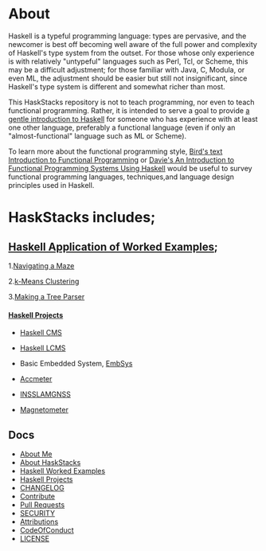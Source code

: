 # About
Haskell is a typeful programming language: types are pervasive, and the newcomer is best off becoming well aware of the full power and complexity of Haskell's type system from the outset. For those whose only experience is with relatively "untypeful" languages such as Perl, Tcl, or Scheme, this may be a difficult adjustment; for those familiar with Java, C, Modula, or even ML, the adjustment should be easier but still not insignificant, since Haskell's type system is different and somewhat richer than most. 

This HaskStacks repository is not to teach programming, nor even to teach functional programming. Rather, it is intended to serve a goal to provide [a gentle introduction to Haskell](#) for someone who has experience with at least one other language, preferably a functional language (even if only an "almost-functional" language such as ML or Scheme). 

To learn more about the functional programming style, [Bird's text Introduction to Functional Programming](https://www.haskell.org/tutorial/haskell-tutorial.html#$bird98) or [Davie's An Introduction to Functional Programming Systems Using Haskell](https://www.haskell.org/tutorial/haskell-tutorial.html#$davie92) would be useful to survey functional programming languages, techniques,and language design principles used in Haskell.


# HaskStacks includes;

## [Haskell Application of Worked Examples](https://github.com/josephkb87/HaskStacks/tree/main/HaskellWorkedExamples);

1.[Navigating a Maze](#)

2.[k-Means Clustering](#)

3.[Making a Tree Parser](#)
   
#### [Haskell Projects](https://github.com/josephkb87/HaskStacks/tree/main/Projects)

* [Haskell CMS](https://github.com/josephkb87/HaskStacks/tree/main/Projects/HaskellCMS)

* [Haskell LCMS](https://github.com/josephkb87/HaskStacks/tree/main/Projects/Haskell-LCMS)

* Basic Embedded System, [EmbSys](https://github.com/josephkb87/HaskStacks/tree/main/Projects/EmbSys)
  
* [Accmeter](https://github.com/josephkb87/HaskStacks/tree/main/Projects/Accmeter)
  
* [INSSLAMGNSS](https://github.com/josephkb87/HaskStacks/tree/main/Projects/INSSLAMGNSS)

* [Magnetometer](https://github.com/josephkb87/HaskStacks/tree/main/Projects/Magnetometer)
  
## Docs
* [About Me](https://github.com/josephkb87)
* [About HaskStacks](../docs/README.md)
* [Haskell Worked Examples](https://github.com/josephkb87/HaskStacks/tree/main/HaskellWorkedExamples/README.md)
* [Haskell Projects](https://github.com/josephkb87/HaskStacks/tree/main/Projects/README.md)
* [CHANGELOG](../docs/CHANGELOG.md) 
* [Contribute](../docs/CONTRIBUTING.md)
* [Pull Requests](../docs/blob/PRs.md)  
* [SECURITY](../docs/SECURITY.md) 
* [Attributions](..docs/Attributions.md) 
* [CodeOfConduct](../docs/CodeOfConduct.md) 
* [LICENSE](../LICENSE.md)
